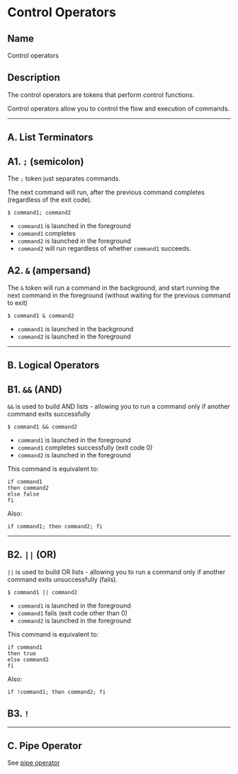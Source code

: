 # Control Operators

## Name
Control operators

## Description
The control operators are tokens that perform control functions.

Control operators allow you to control the flow and execution of commands.

---
## A. List Terminators

## A1. `;` (semicolon)
The `;` token just separates commands.

The next command will run, after the previous command completes (regardless of the exit code).
```
$ command1; command2
```
- `command1` is launched in the foreground
- `command1` completes
- `command2` is launched in the foreground
- `command2` will run regardless of whether `command1` succeeds.

## A2. `&` (ampersand)
The `&` token will run a command in the background, and start running the next command in the foreground (without waiting for the previous command to exit)

```
$ command1 & command2
```
- `command1` is launched in the background
- `command2` is launched in the foreground

----
## B. Logical Operators
## B1. `&&` (AND)
`&&` is used to build AND lists - allowing you to run a command only if another command exits successfully
```
$ command1 && command2
```
- `command1` is launched in the foreground
- `command1` completes successfully (exit code 0)
- `command2` is launched in the foreground

This command is equivalent to:
```
if command1
then command2
else false
fi
```

Also:
```
if command1; then command2; fi
```

----
## B2. `||` (OR)
`||` is used to build OR lists - allowing you to run a command only if another command exits unsuccessfully (fails).

```
$ command1 || command2
```
- `command1` is launched in the foreground
- `command1` fails (exit code other than 0)
- `command2` is launched in the foreground

This command is equivalent to:
```
if command1
then true
else command2
fi
```

Also:
```
if !command1; then command2; fi
```


## B3. `!`

----
## C. Pipe Operator
See [pipe operator](/commands/pipe.md)
